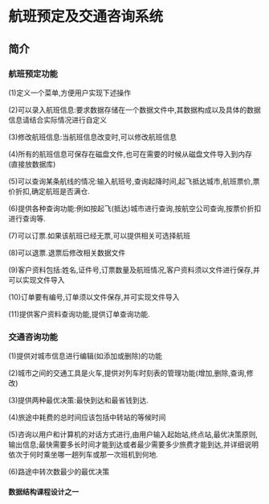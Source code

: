 # 航班预定及交通咨询系统
## 简介
### 航班预定功能
<div>
(1)定义一个菜单,方便用户实现下述操作</p> 
(2)可以录入航班信息:要求数据存储在一个数据文件中,其数据构成以及具体的数据信息请结合实际情况进行自定义</p>  
(3)修改航班信息:当航班信息改变时,可以修改航班信息</p>  
(4)所有的航班信息可保存在磁盘文件,也可在需要的时候从磁盘文件导入到内存(直接放数据库)</p> 
(5)可以查询某条航线的情况:输入航班号,查询起降时间,起飞抵达城市,航班票价,票价折扣,确定航班是否满仓.</p> 
(6)提供各种查询功能:例如按起飞(抵达)城市进行查询,按航空公司查询,按票价折扣进行查询等.</p> 
(7)可以订票.如果该航班已经无票,可以提供相关可选择航班</p> 
(8)可以退票.退票后修改相关数据文件</p> 
(9)客户资料包括:姓名,证件号,订票数量及航班情况,客户资料须以文件进行保存,并可以实现文件导入</p> 
(10)订单要有编号,订单须以文件保存,并可实现文件导入</p> 
(11)提供客户资料查询功能,提供订单查询功能.</p> 
</div>

### 交通咨询功能
<div>
(1)提供对城市信息进行编辑(如添加或删除)的功能</p> 
(2)城市之间的交通工具是火车,提供对列车时刻表的管理功能(增加,删除,查询,修改)</p> 
(3)提供两种最优决策:最快到达和最省钱到达.</p> 
(4)旅途中耗费的总时间应该包括中转站的等候时间</p> 
(5)咨询以用户和计算机的对话方式进行,由用户输入起始站,终点站,最优决策原则,输出信息;最快需要多长时间才能到达或者最少需要多少旅费才能到达,并详细说明依次于何时乘坐哪一趟列车或那一次班机到何地.</p> 
(6)路途中转次数最少的最优决策</p> 
</div>

#### 数据结构课程设计之一

